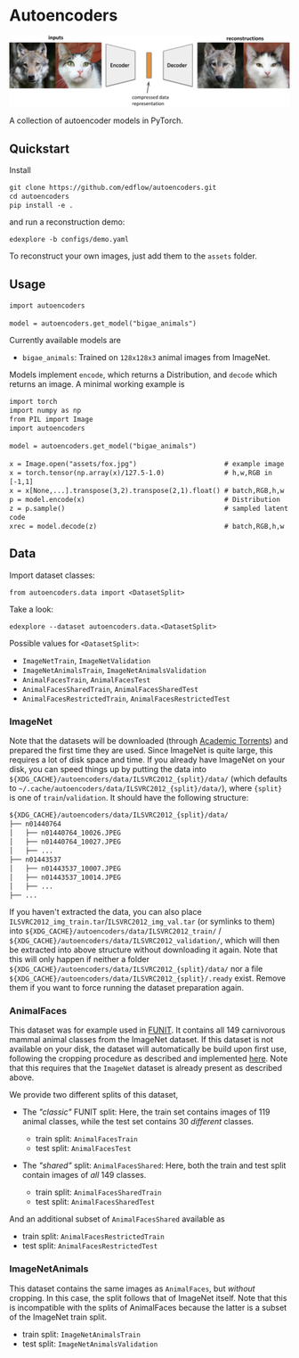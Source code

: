 # Autoencoders
![teaser](img/ae_teaser.png)

A collection of autoencoder models in PyTorch.

## Quickstart

Install

```
git clone https://github.com/edflow/autoencoders.git
cd autoencoders
pip install -e .
```

and run a reconstruction demo:

```
edexplore -b configs/demo.yaml
```

To reconstruct your own images, just add them to the `assets` folder.

## Usage

```
import autoencoders

model = autoencoders.get_model("bigae_animals")
```

Currently available models are

- `bigae_animals`: Trained on `128x128x3` animal images from ImageNet.

Models implement `encode`, which returns a Distribution, and `decode` which
returns an image. A minimal working example is

```
import torch
import numpy as np
from PIL import Image
import autoencoders

model = autoencoders.get_model("bigae_animals")

x = Image.open("assets/fox.jpg")                      # example image
x = torch.tensor(np.array(x)/127.5-1.0)               # h,w,RGB in [-1,1]
x = x[None,...].transpose(3,2).transpose(2,1).float() # batch,RGB,h,w
p = model.encode(x)                                   # Distribution
z = p.sample()                                        # sampled latent code
xrec = model.decode(z)                                # batch,RGB,h,w
```

## Data

Import dataset classes:

```
from autoencoders.data import <DatasetSplit>
```

Take a look:

```
edexplore --dataset autoencoders.data.<DatasetSplit>
```

Possible values for `<DatasetSplit>`:

- `ImageNetTrain`, `ImageNetValidation`
- `ImageNetAnimalsTrain`, `ImageNetAnimalsValidation`
- `AnimalFacesTrain`, `AnimalFacesTest`
- `AnimalFacesSharedTrain`, `AnimalFacesSharedTest`
- `AnimalFacesRestrictedTrain`, `AnimalFacesRestrictedTest`

### ImageNet

Note that the datasets will be downloaded (through [Academic
Torrents](http://academictorrents.com/)) and prepared the first time they are
used. Since ImageNet is quite large, this requires a lot of disk space and
time. If you already have ImageNet on your disk, you can speed things up by
putting the data into `${XDG_CACHE}/autoencoders/data/ILSVRC2012_{split}/data/`
(which defaults to `~/.cache/autoencoders/data/ILSVRC2012_{split}/data/`), where `{split}` is
one of `train`/`validation`. It should have the following structure:

```
${XDG_CACHE}/autoencoders/data/ILSVRC2012_{split}/data/
├── n01440764
│   ├── n01440764_10026.JPEG
│   ├── n01440764_10027.JPEG
│   ├── ...
├── n01443537
│   ├── n01443537_10007.JPEG
│   ├── n01443537_10014.JPEG
│   ├── ...
├── ...
```

If you haven't extracted the data, you can also place
`ILSVRC2012_img_train.tar`/`ILSVRC2012_img_val.tar` (or symlinks to them) into
`${XDG_CACHE}/autoencoders/data/ILSVRC2012_train/` /
`${XDG_CACHE}/autoencoders/data/ILSVRC2012_validation/`, which will then be
extracted into above structure without downloading it again.  Note that this
will only happen if neither a folder
`${XDG_CACHE}/autoencoders/data/ILSVRC2012_{split}/data/` nor a file
`${XDG_CACHE}/autoencoders/data/ILSVRC2012_{split}/.ready` exist. Remove them
if you want to force running the dataset preparation again.


### AnimalFaces
This dataset was for example used in [FUNIT](https://nvlabs.github.io/FUNIT/).
It contains all 149 carnivorous mammal animal classes from the ImageNet
dataset. If this dataset is not available on your disk, the dataset will
automatically be build upon first use, following the cropping procedure as
described and implemented [here](https://github.com/nvlabs/FUNIT/). Note that
this requires that the `ImageNet` dataset is already present as described
above.

We provide two different splits of this dataset,

- The *"classic"* FUNIT split: Here, the train set contains images of
    119 animal classes, while the test set contains 30 *different* classes.
    - train split: `AnimalFacesTrain`
    - test split: `AnimalFacesTest`

- The *"shared"* split: `AnimalFacesShared`: Here, both the train and test split contain images of
    *all* 149 classes.
    - train split: `AnimalFacesSharedTrain`
    - test split: `AnimalFacesSharedTest`

And an additional subset of `AnimalFacesShared` available as

- train split: `AnimalFacesRestrictedTrain`
- test split: `AnimalFacesRestrictedTest`

### ImageNetAnimals
This dataset contains the same images as `AnimalFaces`, but *without* cropping.
In this case, the split follows that of ImageNet itself. Note that this is
incompatible with the splits of AnimalFaces because the latter is a subset of
the ImageNet train split.

- train split: `ImageNetAnimalsTrain`
- test split: `ImageNetAnimalsValidation`
